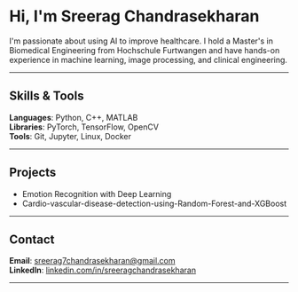 # Hi, I'm Sreerag Chandrasekharan
I'm passionate about using AI to improve healthcare. I hold a Master's in Biomedical Engineering from Hochschule Furtwangen and have hands-on experience in machine learning, image processing, and clinical engineering.

---

## Skills & Tools

**Languages**: Python, C++, MATLAB  
**Libraries**: PyTorch, TensorFlow, OpenCV  
**Tools**: Git, Jupyter, Linux, Docker

---

## Projects

- Emotion Recognition with Deep Learning  
- Cardio-vascular-disease-detection-using-Random-Forest-and-XGBoost

---

## Contact

**Email**: sreerag7chandrasekharan@gmail.com  
**LinkedIn**: [linkedin.com/in/sreeragchandrasekharan](https://linkedin.com/in/sreeragchandrasekharan/)

---

